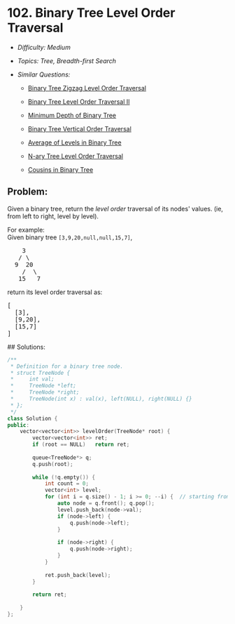 # 102. Binary Tree Level Order Traversal

* *Difficulty: Medium*

* *Topics: Tree, Breadth-first Search*

* *Similar Questions:*

  * [Binary Tree Zigzag Level Order Traversal](binary-tree-zigzag-level-order-traversal.md)

  * [Binary Tree Level Order Traversal II](binary-tree-level-order-traversal-ii.md)

  * [Minimum Depth of Binary Tree](minimum-depth-of-binary-tree.md)

  * [Binary Tree Vertical Order Traversal](binary-tree-vertical-order-traversal.md)

  * [Average of Levels in Binary Tree](average-of-levels-in-binary-tree.md)

  * [N-ary Tree Level Order Traversal](n-ary-tree-level-order-traversal.md)

  * [Cousins in Binary Tree](cousins-in-binary-tree.md)

## Problem:

<p>Given a binary tree, return the <i>level order</i> traversal of its nodes' values. (ie, from left to right, level by level).</p>

<p>
For example:<br />
Given binary tree <code>[3,9,20,null,null,15,7]</code>,<br />
<pre>
    3
   / \
  9  20
    /  \
   15   7
</pre>
</p>
<p>
return its level order traversal as:<br />
<pre>
[
  [3],
  [9,20],
  [15,7]
]
</pre>
</p>
## Solutions:

```c++
/**
 * Definition for a binary tree node.
 * struct TreeNode {
 *     int val;
 *     TreeNode *left;
 *     TreeNode *right;
 *     TreeNode(int x) : val(x), left(NULL), right(NULL) {}
 * };
 */
class Solution {
public:
    vector<vector<int>> levelOrder(TreeNode* root) {
        vector<vector<int>> ret;
        if (root == NULL)   return ret;
        
        queue<TreeNode*> q;
        q.push(root);
        
        while (!q.empty()) {
            int count = 0;
            vector<int> level;
            for (int i = q.size() - 1; i >= 0; --i) {  // starting from 0 is wrong because q.size() keeps on changing. 
                auto node = q.front(); q.pop();
                level.push_back(node->val);
                if (node->left) {
                    q.push(node->left);
                }
                
                if (node->right) {
                    q.push(node->right);
                }
            }
            
            ret.push_back(level);
        }
        
        return ret;
        
    }
};
```
